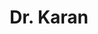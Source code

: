 ---
layout: doctor
profilePic : undefined
title: Dr. Karan
specialties: ENT- Service
description: undefined
yearsOfExp: undefined
location: Srinagar
contact: undefined
hospitalName: Aamina Hospital Created By Sridhar
avl_days:  Chanapora Bypass Rd, Gulshan Nagar, Chanpora, Srinagar, Jammu and Kashmir 190015
_id: 669919bf751d22e2a39954cb
---